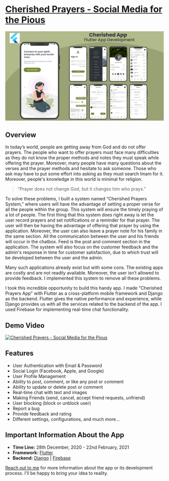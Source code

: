 # [Cherished Prayers - Social Media for the Pious](https://portfolio.kaykobadreza.com/portfolio/cherished-prayers/)      

![Cherished Prayers - Social Media for the Pious](assets/banner.png)      

## Overview
In today’s world, people are getting away from God and do not offer prayers. The people who want to offer prayers must face many difficulties as they do not know the proper methods and notes they must speak while offering the prayer. Moreover, many people have many questions about the verses and the prayer methods and hesitate to ask someone. Those who ask may have to put some effort into asking as they must search Imam for it. Moreover, people's knowledge in this world is minimal for religion.

> “Prayer does not change God, but it changes him who prays.”

To solve these problems, I built a system named “Cherished Prayers System,” where users will have the advantage of setting a proper verse for all the people within the group. This system will ensure the timely praying of a lot of people. The first thing that this system does right away is let the user record prayers and set notifications or a reminder for that prayer. The user will then be having the advantage of offering that prayer by using the application. Moreover, the user can also leave a prayer note for his family in the same section. All the communication between the user and his friends will occur in the chatbox. Feed is the post and comment section in the application. The system will also focus on the customer feedback and the admin's response in time for customer satisfaction, due to which trust will be developed between the user and the admin.

Many such applications already exist but with some cons. The existing apps are costly and are not readily available. Moreover, the user isn’t allowed to provide feedback. I implemented this system to remove all these problems.

I took this incredible opportunity to build this handy app. I made "Cherished Prayers App" with Flutter as a cross-platform mobile framework and Django as the backend. Flutter gives the native performance and experience, while Django provides us with all the services related to the backend of the app. I used Firebase for implementing real-time chat functionality.

## Demo Video
[![Cherished Prayers - Social Media for the Pious](https://img.youtube.com/vi/Zzmjo8LxoKw/0.jpg)](https://www.youtube.com/watch?v=Zzmjo8LxoKw)      

## Features
- User Authentication with Email & Password
- Social Login (Facebook, Apple, and Google)
- User Profile Management
- Ability to post, comment, or like any post or comment
- Ability to update or delete post or comment
- Real-time chat with text and images
- Making Friends (send, cancel, accept friend requests, unfriend)
- User blocking (block or unblock user)
- Report a bug
- Provide feedback and rating
- Different settings, configurations, and much more...

## Important Information About the App
- **Time Line:** 28th December, 2020 - 22nd February, 2021           
- **Framework:** [Flutter](https://flutter.dev/)
- **Backend:** [Django](https://www.djangoproject.com/) | [Firebase](https://firebase.google.com/)

[Reach out to me](https://kaykobadreza.com/) for more information about the app or its development process. I'll be happy to bring your idea to reality.
